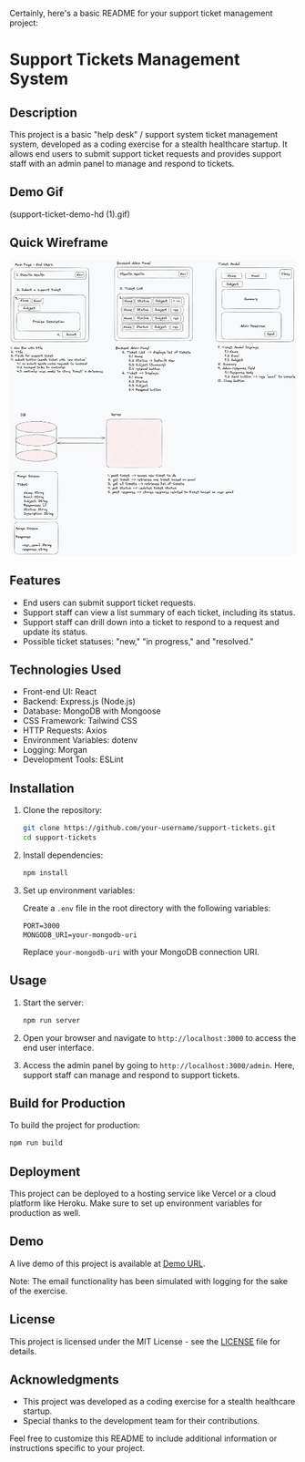Certainly, here's a basic README for your support ticket management project:

# Support Tickets Management System

## Description

This project is a basic "help desk" / support system ticket management system, developed as a coding exercise for a stealth healthcare startup. It allows end users to submit support ticket requests and provides support staff with an admin panel to manage and respond to tickets.

## Demo Gif

(support-ticket-demo-hd (1).gif)

## Quick Wireframe

![Alt Text](stealth-health.png)


## Features

- End users can submit support ticket requests.
- Support staff can view a list summary of each ticket, including its status.
- Support staff can drill down into a ticket to respond to a request and update its status.
- Possible ticket statuses: "new," "in progress," and "resolved."

## Technologies Used

- Front-end UI: React
- Backend: Express.js (Node.js)
- Database: MongoDB with Mongoose
- CSS Framework: Tailwind CSS
- HTTP Requests: Axios
- Environment Variables: dotenv
- Logging: Morgan
- Development Tools: ESLint

## Installation

1. Clone the repository:

   ```bash
   git clone https://github.com/your-username/support-tickets.git
   cd support-tickets
   ```

2. Install dependencies:

   ```bash
   npm install
   ```

3. Set up environment variables:

   Create a `.env` file in the root directory with the following variables:

   ```
   PORT=3000
   MONGODB_URI=your-mongodb-uri
   ```

   Replace `your-mongodb-uri` with your MongoDB connection URI.

## Usage

1. Start the server:

   ```bash
   npm run server
   ```

2. Open your browser and navigate to `http://localhost:3000` to access the end user interface.

3. Access the admin panel by going to `http://localhost:3000/admin`. Here, support staff can manage and respond to support tickets.

## Build for Production

To build the project for production:

```bash
npm run build
```

## Deployment

This project can be deployed to a hosting service like Vercel or a cloud platform like Heroku. Make sure to set up environment variables for production as well.

## Demo

A live demo of this project is available at [Demo URL](https://your-demo-url.com).

Note: The email functionality has been simulated with logging for the sake of the exercise.

## License

This project is licensed under the MIT License - see the [LICENSE](LICENSE) file for details.

## Acknowledgments

- This project was developed as a coding exercise for a stealth healthcare startup.
- Special thanks to the development team for their contributions.

Feel free to customize this README to include additional information or instructions specific to your project.
